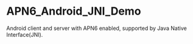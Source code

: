 # APN6_Android_JNI_Demo
Android client and server with APN6 enabled, supported by Java Native Interface(JNI).
